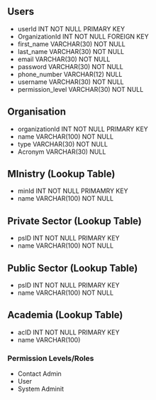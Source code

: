 ## Users
- userId INT NOT NULL PRIMARY KEY
- OrganizationId INT NOT NULL FOREIGN KEY
- first_name VARCHAR(30) NOT NULL
- last_name VARCHAR(30) NOT NULL
- email VARCHAR(30) NOT NULL
- password VARCHAR(30) NOT NULL
- phone_number VARCHAR(12) NULL
- username VARCHAR(30) NOT NULL
- permission_level VARCHAR(30) NOT NULL

## Organisation
- organizationId INT NOT NULL PRIMARY KEY
- name VARCHAR(100) NOT NULL
- type VARCHAR(30) NOT NULL
- Acronym VARCHAR(30) NULL

## MInistry (Lookup Table)
- minId INT NOT NULL PRIMAMRY KEY
- name VARCHAR(100) NOT NULL

## Private Sector (Lookup Table)
- psID INT NOT NULL PRIMARY KEY
- name VARCHAR(100) NOT NULL

## Public Sector (Lookup Table)
- psID INT NOT NULL PRIMARY KEY
- name VARCHAR(100) NOT NULL

## Academia (Lookup Table)
- acID INT NOT NULL PRIMARY KEY
- name VARCHAR(100)

### Permission Levels/Roles
- Contact Admin
- User
- System Adminit

